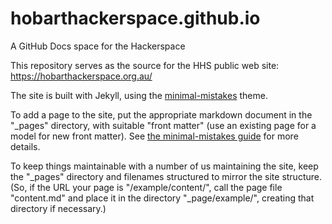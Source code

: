 # hobarthackerspace.github.io
A GitHub Docs space for the Hackerspace

This repository serves as the source for the HHS public web site: <https://hobarthackerspace.org.au/>

The site is built with Jekyll, using the [minimal-mistakes](https://github.com/mmistakes/minimal-mistakes/) theme.

To add a page to the site, put the appropriate markdown document in the "_pages" directory, 
with suitable "front matter" (use an existing page for a model for new front matter). See [the minimal-mistakes guide](https://mmistakes.github.io/minimal-mistakes/docs/pages/) for more details.

To keep things maintainable with a number of us maintaining the site, keep the "_pages" directory and filenames structured
to mirror the site structure. (So, if the URL your page is "/example/content/", call the page file "content.md" 
and place it in the directory "_page/example/", creating that directory if necessary.)
